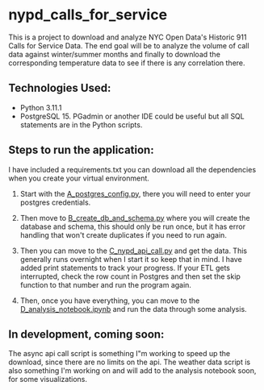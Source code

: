 # nypd_calls_for_service

  
This is a project to download and analyze NYC Open Data's Historic 911 Calls for Service Data. The end goal will be to analyze the volume of call data against winter/summer months and finally to download the corresponding temperature data to see if there is any correlation there.

## Technologies Used:

 - Python 3.11.1
 - PostgreSQL 15. PGadmin or another IDE could be useful but all SQL statements are in the Python scripts.

 

  ## Steps to run the application:

I have included a requirements.txt you can download all the dependencies when you create your virtual environment.

  
 1. Start with the [A_postgres_config.py](postgres_config.py), there you will need to enter your postgres credentials.

 2. Then move to [B_create_db_and_schema.py](create_db_and_schema.py) where you will create the database and schema, this should only be run once, but it has error handling that won't create duplicates if you need to run again.

 3. Then you can move to the [C_nypd_api_call.py](nypd_api_call.py) and get the data. This generally runs overnight when I start it so keep that in mind. I have added print statements to track your progress. If your ETL gets interrupted, check the row count in Postgres and then set the skip function to that number and run the program again.

 4. Then, once you have everything, you can move to the [D_analysis_notebook.ipynb](D_analysis_notebook.ipynb) and run the data through some analysis.

## In development, coming soon:

  The async api call script is something I"m working to speed up the download, since there are no limits on the api. The weather data script is also something I'm working on and will add to the analysis notebook soon, for some visualizations.
